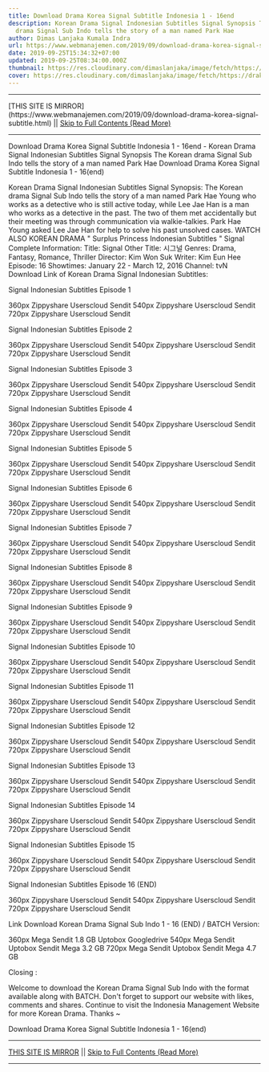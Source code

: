 ```yaml
---
title: Download Drama Korea Signal Subtitle Indonesia 1 - 16end
description: Korean Drama Signal Indonesian Subtitles Signal Synopsis The Korean
  drama Signal Sub Indo tells the story of a man named Park Hae
author: Dimas Lanjaka Kumala Indra
url: https://www.webmanajemen.com/2019/09/download-drama-korea-signal-subtitle.html
date: 2019-09-25T15:34:32+07:00
updated: 2019-09-25T08:34:00.000Z
thumbnail: https://res.cloudinary.com/dimaslanjaka/image/fetch/https://drakorstation.com/wp-content/uploads/2018/08/Signal-Subtitle-Indonesia.png
cover: https://res.cloudinary.com/dimaslanjaka/image/fetch/https://drakorstation.com/wp-content/uploads/2018/08/Signal-Subtitle-Indonesia.png
---
```


<hr/> [THIS SITE IS MIRROR](https://www.webmanajemen.com/2019/09/download-drama-korea-signal-subtitle.html) || <a href="https://www.webmanajemen.com/2019/09/download-drama-korea-signal-subtitle.html" rel="follow" class="button" id="read-more">Skip to Full Contents (Read More)</a> <hr/> Download Drama Korea Signal Subtitle Indonesia 1 - 16end - Korean Drama Signal Indonesian Subtitles Signal Synopsis The Korean drama Signal Sub Indo tells the story of a man named Park Hae Download Drama Korea Signal Subtitle Indonesia 1 - 16(end)

  Korean Drama Signal Indonesian Subtitles 
  Signal Synopsis: 
  The Korean drama Signal Sub Indo tells the story of a man named Park Hae Young who works as a detective who is still active today, while Lee Jae Han is a man who works as a detective in the past.  The two of them met accidentally but their meeting was through communication via walkie-talkies.  Park Hae Young asked Lee Jae Han for help to solve his past unsolved cases. 
  WATCH ALSO KOREAN DRAMA " Surplus Princess Indonesian Subtitles " 
  Signal Complete Information: 
  Title: Signal 
  Other Title: 시그널 
  Genres: Drama, Fantasy, Romance, Thriller 
  Director: Kim Won Suk 
  Writer: Kim Eun Hee 
  Episode: 16 
  Showtimes: January 22 - March 12, 2016 
  Channel: tvN 
  Download Link of Korean Drama Signal Indonesian Subtitles: 

  Signal Indonesian Subtitles Episode 1 

  360px Zippyshare Userscloud Sendit 
  540px Zippyshare Userscloud Sendit 
  720px Zippyshare Userscloud Sendit 


  Signal Indonesian Subtitles Episode 2 

  360px Zippyshare Userscloud Sendit 
  540px Zippyshare Userscloud Sendit 
  720px Zippyshare Userscloud Sendit 


  Signal Indonesian Subtitles Episode 3 

  360px Zippyshare Userscloud Sendit 
  540px Zippyshare Userscloud Sendit 
  720px Zippyshare Userscloud Sendit 


  Signal Indonesian Subtitles Episode 4 

  360px Zippyshare Userscloud Sendit 
  540px Zippyshare Userscloud Sendit 
  720px Zippyshare Userscloud Sendit 


  Signal Indonesian Subtitles Episode 5 

  360px Zippyshare Userscloud Sendit 
  540px Zippyshare Userscloud Sendit 
  720px Zippyshare Userscloud Sendit 


  Signal Indonesian Subtitles Episode 6 

  360px Zippyshare Userscloud Sendit 
  540px Zippyshare Userscloud Sendit 
  720px Zippyshare Userscloud Sendit 


  Signal Indonesian Subtitles Episode 7 

  360px Zippyshare Userscloud Sendit 
  540px Zippyshare Userscloud Sendit 
  720px Zippyshare Userscloud Sendit 


  Signal Indonesian Subtitles Episode 8 

  360px Zippyshare Userscloud Sendit 
  540px Zippyshare Userscloud Sendit 
  720px Zippyshare Userscloud Sendit 


  Signal Indonesian Subtitles Episode 9 

  360px Zippyshare Userscloud Sendit 
  540px Zippyshare Userscloud Sendit 
  720px Zippyshare Userscloud Sendit 


  Signal Indonesian Subtitles Episode 10 

  360px Zippyshare Userscloud Sendit 
  540px Zippyshare Userscloud Sendit 
  720px Zippyshare Userscloud Sendit 


  Signal Indonesian Subtitles Episode 11 

  360px Zippyshare Userscloud Sendit 
  540px Zippyshare Userscloud Sendit 
  720px Zippyshare Userscloud Sendit 


  Signal Indonesian Subtitles Episode 12 

  360px Zippyshare Userscloud Sendit 
  540px Zippyshare Userscloud Sendit 
  720px Zippyshare Userscloud Sendit 


  Signal Indonesian Subtitles Episode 13 

  360px Zippyshare Userscloud Sendit 
  540px Zippyshare Userscloud Sendit 
  720px Zippyshare Userscloud Sendit 


  Signal Indonesian Subtitles Episode 14 

  360px Zippyshare Userscloud Sendit 
  540px Zippyshare Userscloud Sendit 
  720px Zippyshare Userscloud Sendit 


  Signal Indonesian Subtitles Episode 15 

  360px Zippyshare Userscloud Sendit 
  540px Zippyshare Userscloud Sendit 
  720px Zippyshare Userscloud Sendit 


  Signal Indonesian Subtitles Episode 16 (END) 

  360px Zippyshare Userscloud Sendit 
  540px Zippyshare Userscloud Sendit 
  720px Zippyshare Userscloud Sendit 


  Link Download Korean Drama Signal Sub Indo 1 - 16 (END) / BATCH Version: 

  360px Mega Sendit 1.8 GB Uptobox Googledrive 
  540px Mega Sendit Uptobox Sendit Mega 3.2 GB 
  720px Mega Sendit Uptobox Sendit Mega 4.7 GB 

  Closing : 

  Welcome to download the Korean Drama Signal Sub Indo with the format available along with BATCH. 
  Don't forget to support our website with likes, comments and shares.  Continue to visit the Indonesia Management Website for more Korean Drama.  Thanks ~ 


Download Drama Korea Signal Subtitle Indonesia 1 - 16(end) <hr/> [THIS SITE IS MIRROR](https://www.webmanajemen.com/2019/09/download-drama-korea-signal-subtitle.html) || <a href="https://www.webmanajemen.com/2019/09/download-drama-korea-signal-subtitle.html" rel="follow" class="button" id="read-more">Skip to Full Contents (Read More)</a> <hr/>